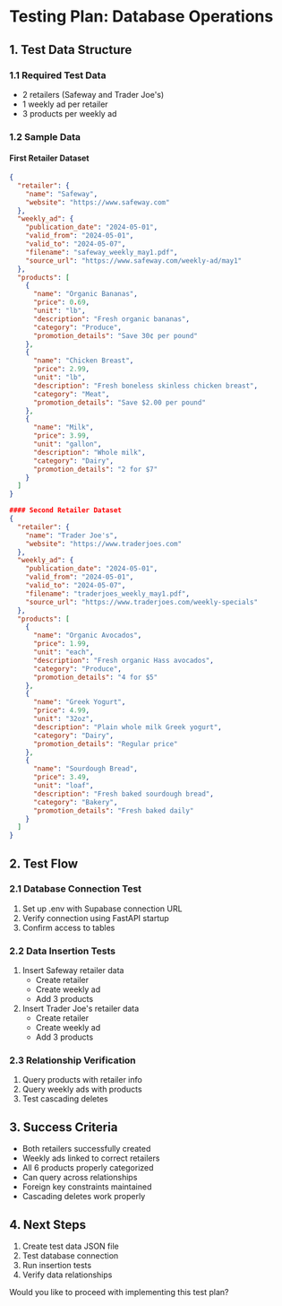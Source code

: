# Testing Plan: Database Operations

## 1. Test Data Structure

### 1.1 Required Test Data

- 2 retailers (Safeway and Trader Joe's)
- 1 weekly ad per retailer
- 3 products per weekly ad

### 1.2 Sample Data

#### First Retailer Dataset

```json
{
  "retailer": {
    "name": "Safeway",
    "website": "https://www.safeway.com"
  },
  "weekly_ad": {
    "publication_date": "2024-05-01",
    "valid_from": "2024-05-01",
    "valid_to": "2024-05-07",
    "filename": "safeway_weekly_may1.pdf",
    "source_url": "https://www.safeway.com/weekly-ad/may1"
  },
  "products": [
    {
      "name": "Organic Bananas",
      "price": 0.69,
      "unit": "lb",
      "description": "Fresh organic bananas",
      "category": "Produce",
      "promotion_details": "Save 30¢ per pound"
    },
    {
      "name": "Chicken Breast",
      "price": 2.99,
      "unit": "lb",
      "description": "Fresh boneless skinless chicken breast",
      "category": "Meat",
      "promotion_details": "Save $2.00 per pound"
    },
    {
      "name": "Milk",
      "price": 3.99,
      "unit": "gallon",
      "description": "Whole milk",
      "category": "Dairy",
      "promotion_details": "2 for $7"
    }
  ]
}

#### Second Retailer Dataset
{
  "retailer": {
    "name": "Trader Joe's",
    "website": "https://www.traderjoes.com"
  },
  "weekly_ad": {
    "publication_date": "2024-05-01",
    "valid_from": "2024-05-01",
    "valid_to": "2024-05-07",
    "filename": "traderjoes_weekly_may1.pdf",
    "source_url": "https://www.traderjoes.com/weekly-specials"
  },
  "products": [
    {
      "name": "Organic Avocados",
      "price": 1.99,
      "unit": "each",
      "description": "Fresh organic Hass avocados",
      "category": "Produce",
      "promotion_details": "4 for $5"
    },
    {
      "name": "Greek Yogurt",
      "price": 4.99,
      "unit": "32oz",
      "description": "Plain whole milk Greek yogurt",
      "category": "Dairy",
      "promotion_details": "Regular price"
    },
    {
      "name": "Sourdough Bread",
      "price": 3.49,
      "unit": "loaf",
      "description": "Fresh baked sourdough bread",
      "category": "Bakery",
      "promotion_details": "Fresh baked daily"
    }
  ]
}
```

## 2. Test Flow

### 2.1 Database Connection Test

1. Set up .env with Supabase connection URL
2. Verify connection using FastAPI startup
3. Confirm access to tables

### 2.2 Data Insertion Tests

1. Insert Safeway retailer data
   - Create retailer
   - Create weekly ad
   - Add 3 products
2. Insert Trader Joe's retailer data
   - Create retailer
   - Create weekly ad
   - Add 3 products

### 2.3 Relationship Verification

1. Query products with retailer info
2. Query weekly ads with products
3. Test cascading deletes

## 3. Success Criteria

- Both retailers successfully created
- Weekly ads linked to correct retailers
- All 6 products properly categorized
- Can query across relationships
- Foreign key constraints maintained
- Cascading deletes work properly

## 4. Next Steps

1. Create test data JSON file
2. Test database connection
3. Run insertion tests
4. Verify data relationships

Would you like to proceed with implementing this test plan?
